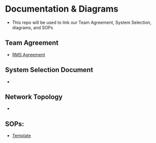 # Documentation & Diagrams
- This repo will be used to link our Team Agreement, System Selection, diagrams, and SOPs

## Team Agreement
- [RMS Agreement](https://docs.google.com/document/d/1pwNJM8TgkyiOq2qWJ8BkAQkkBFnwkwYPZ3n9q111eMg/edit?usp=sharing)

## System Selection Document
-

## Network Topology
-

## SOPs:
- [Template](https://docs.google.com/document/d/1SkgtacF5sdApasGgKG7kpJQfLSP12fhMpYGlJaRtmSY/edit?usp=sharing) 
